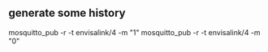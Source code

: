 ## generate some history
mosquitto_pub -r -t envisalink/4 -m "1"
mosquitto_pub -r -t envisalink/4 -m "0"
